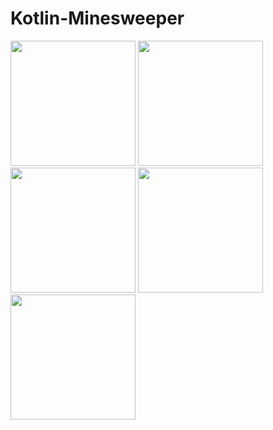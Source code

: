 # Kotlin-Minesweeper

<img src="https://cdn.discordapp.com/attachments/503158543353118721/1120361088047906887/a8307fc0-3c76-4f3b-a9fa-ba860185fadb.png" width="200">
<img src="https://cdn.discordapp.com/attachments/503158543353118721/1120361142510952459/8ff163f0-b393-4eb0-a348-1477fa6900a6.png" width="200">
<img src="https://cdn.discordapp.com/attachments/503158543353118721/1120361173733343312/4f901fee-ecac-44ad-aeda-98faf7f00164.png" width="200">
<img src="https://cdn.discordapp.com/attachments/503158543353118721/1120361231258239077/c0f003b5-d763-443b-9577-af9f24461be9.png" width="200">
<img src="https://cdn.discordapp.com/attachments/503158543353118721/1120361258563149855/646e78b0-fa13-402a-9a77-223644f368dd.png" width="200">
